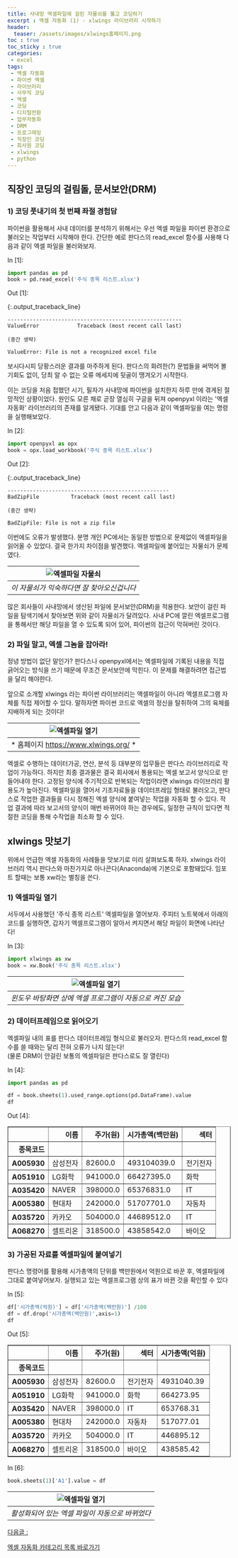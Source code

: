 ```yaml
---
title: 사내망 엑셀파일에 걸린 자물쇠를 뚫고 코딩하기
excerpt : 엑셀 자동화 (1) - xlwings 라이브러리 시작하기
header:
  teaser: /assets/images/xlwings홈페이지.png
toc : true
toc_sticky : true
categories: 
 - excel
tags:
 - 엑셀 자동화
 - 파이썬 엑셀
 - 라이브러리
 - 사무직 코딩
 - 엑셀
 - 코딩
 - 디지털전환
 - 업무자동화
 - DRM
 - 프로그래밍
 - 직장인 코딩
 - 회사원 코딩
 - xlwings
 - python
---
```


## 직장인 코딩의 걸림돌, 문서보안(DRM)

### 1) 코딩 풋내기의 첫 번째 좌절 경험담 

파이썬을 활용해서 사내 데이터를 분석하기 위해서는 우선 엑셀 파일을 
파이썬 환경으로 불러오는 작업부터 시작해야 한다. 간단한 예로 판다스의
read_excel 함수를 사용해 다음과 같이 엑셀 파일을 불러와보자. 

<div class="prompt input_prompt">
In&nbsp;[1]:
</div>

```python
import pandas as pd
book = pd.read_excel('주식 종목 리스트.xlsx')
```

<div class="prompt output_prompt">
Out&nbsp;[1]:
</div>


{:.output_traceback_line}

```
-------------------------------------------------------
ValueError            Traceback (most recent call last)

(중간 생략)

ValueError: File is not a recognized excel file
```

보시다시피 당황스러운 결과를 마주하게 된다. 판다스의 화려한(?) 문법들을 써먹어
볼 기회도 없이, 당최 알 수 없는 오류 메세지에 뒷골이 땡겨오기 시작한다.

이는 코딩을 처음 접했던 시기, 필자가 사내망에 파이썬을 설치한지 하루 만에 
겪게된 절망적인 상황이었다. 원인도 모른 채로 곧장 열심히 구글을 뒤져 
openpyxl 이라는 '엑셀 자동화' 라이브러리의 존재를 알게됐다. 기대를 안고
다음과 같이 엑셀파일을 여는 명령을 실행해보았다.

<div class="prompt input_prompt">
In&nbsp;[2]:
</div>

```python
import openpyxl as opx
book = opx.load_workbook('주식 종목 리스트.xlsx')
```

<div class="prompt output_prompt">
Out&nbsp;[2]:
</div>


{:.output_traceback_line}

```
---------------------------------------------------
BadZipFile          Traceback (most recent call last)

(중간 생략)

BadZipFile: File is not a zip file
```


이번에도 오류가 발생했다. 분명 개인 PC에서는 동일한 방법으로 문제없이 엑셀파일을 읽어올 수 있었다. 결국 한가지 차이점을 발견했다. 엑셀파일에 붙어있는 자물쇠가 문제였다.

|![엑셀파일 자물쇠](/assets/images/자물쇠.png)|
|:---:|
|*이 자물쇠가 익숙하다면 잘 찾아오신겁니다*|

많은 회사들이 사내망에서 생산된 파일에 문서보안(DRM)을 적용한다. 보안이 걸린 파일을 탐색기에서 찾아보면 위와 같이 자물쇠가 달려있다. 사내 PC에 깔린 엑셀프로그램을 통해서만 해당 파일을 열 수 있도록 되어 있어, 파이썬의 접근이 막혀버린 것이다. 

### 2) 파일 말고, 엑셀 그놈을 잡아라!

정녕 방법이 없단 말인가? 판다스나 openpyxl에서는 엑셀파일에 기록된 내용을 직접 긁어오는 방식을 쓰기 때문에 무조건 문서보안에 막힌다. 이 문제를 해결하려면 접근법을 달리 해야한다.

앞으로 소개할 xlwings 라는 파이썬 라이브러리는 액셀파일이 아니라 엑셀프로그램 자체를 직접 제어할 수 있다. 말하자면 파이썬 코드로 엑셀의 정신을 탈취하여 그의 육체를 지배하게 되는 것이다!

|![엑셀파일 열기](/assets/images/xlwings홈페이지.png)|
|:---:|
|* 홈페이지 https://www.xlwings.org/ *|

엑셀로 수행하는 데이터가공, 연산, 분석 등 대부분의 업무들은 판다스 라이브러리로 작업이 가능하다. 하지만 최종 결과물은 결국 회사에서 통용되는 엑셀 보고서 양식으로 만들어내야 한다. 고정된 양식에 주기적으로 반복되는 작업이라면 xlwings 라이브러리 활용도가 높아진다. 엑셀파일을 열어서 기초자료들을 데이터프레임 형태로 불러오고, 판다스로 작업한 결과들을 다시 정해진 엑셀 양식에 붙여넣는 작업을 자동화 할 수 있다. 작업 결과에 따라 보고서의 양식이 매번 바뀌어야 하는 경우에도, 일정한 규칙이 있다면 적절한 코딩을 통해 수작업을 최소화 할 수 있다.

## xlwings 맛보기

위에서 언급한 엑셀 자동화의 사례들을 맛보기로 미리 살펴보도록 하자. xlwings 라이브러리 역시 판다스와 마찬가지로 아나콘다(Anaconda)에 기본으로 포함돼있다. 임포트 할때는 보통 xw라는 별칭을 쓴다.

### 1) 엑셀파일 열기

서두에서 사용했던 '주식 종목 리스트' 엑셀파일을 열어보자. 주피터 노트북에서 아래의 코드를 실행하면, 갑자기 엑셀프로그램이 알아서 켜지면서 해당 파일이 화면에 나타난다!

<div class="prompt input_prompt">
In&nbsp;[3]:
</div>

```python
import xlwings as xw
book = xw.Book('주식 종목 리스트.xlsx')
```

|![엑셀파일 열기](/assets/images/xlwings_엑셀열기.png)|
|:---:|
|*윈도우 바탕화면 상에 엑셀 프로그램이 자동으로 켜진 모습*|

### 2) 데이터프레임으로 읽어오기

엑셀파일 내의 표를 판다스 데이터프레임 형식으로 불러오자. 판다스의 read_excel 함수를 쓸 때와는 달리 전혀 오류가 나지 않는다!   
(물론 DRM이 안걸린 보통의 엑셀파일은 판다스로도 잘 열린다)

<div class="prompt input_prompt">
In&nbsp;[4]:
</div>

```python
import pandas as pd

df = book.sheets(1).used_range.options(pd.DataFrame).value
df
```

<div class="prompt output_prompt">
Out&nbsp;[4]:
</div>




<div markdown="0">
<div>
<style scoped>
    .dataframe tbody tr th:only-of-type {
        vertical-align: middle;
    }

    .dataframe tbody tr th {
        vertical-align: top;
    }

    .dataframe thead th {
        text-align: right;
    }
</style>
<table border="1" class="dataframe">
  <thead>
    <tr style="text-align: right;">
      <th></th>
      <th>이름</th>
      <th>주가(원)</th>
      <th>시가총액(백만원)</th>
      <th>섹터</th>
    </tr>
    <tr>
      <th>종목코드</th>
      <th></th>
      <th></th>
      <th></th>
      <th></th>
    </tr>
  </thead>
  <tbody>
    <tr>
      <th>A005930</th>
      <td>삼성전자</td>
      <td>82600.0</td>
      <td>493104039.0</td>
      <td>전기전자</td>
    </tr>
    <tr>
      <th>A051910</th>
      <td>LG화학</td>
      <td>941000.0</td>
      <td>66427395.0</td>
      <td>화학</td>
    </tr>
    <tr>
      <th>A035420</th>
      <td>NAVER</td>
      <td>398000.0</td>
      <td>65376831.0</td>
      <td>IT</td>
    </tr>
    <tr>
      <th>A005380</th>
      <td>현대차</td>
      <td>242000.0</td>
      <td>51707701.0</td>
      <td>자동차</td>
    </tr>
    <tr>
      <th>A035720</th>
      <td>카카오</td>
      <td>504000.0</td>
      <td>44689512.0</td>
      <td>IT</td>
    </tr>
    <tr>
      <th>A068270</th>
      <td>셀트리온</td>
      <td>318500.0</td>
      <td>43858542.0</td>
      <td>바이오</td>
    </tr>
  </tbody>
</table>
</div>
</div>



### 3) 가공된 자료를 엑셀파일에 붙여넣기

판다스 명령어를 활용해 시가총액의 단위를 백만원에서 억원으로 바꾼 후, 엑셀파일에 그대로 붙여넣어보자. 실행되고 있는 엑셀프로그램 상의 표가 바뀐 것을 확인할 수 있다

<div class="prompt input_prompt">
In&nbsp;[5]:
</div>

```python
df['시가총액(억원)'] = df['시가총액(백만원)'] /100
df = df.drop('시가총액(백만원)',axis=1)
df
```

<div class="prompt output_prompt">
Out&nbsp;[5]:
</div>




<div markdown="0">
<div>
<style scoped>
    .dataframe tbody tr th:only-of-type {
        vertical-align: middle;
    }

    .dataframe tbody tr th {
        vertical-align: top;
    }

    .dataframe thead th {
        text-align: right;
    }
</style>
<table border="1" class="dataframe">
  <thead>
    <tr style="text-align: right;">
      <th></th>
      <th>이름</th>
      <th>주가(원)</th>
      <th>섹터</th>
      <th>시가총액(억원)</th>
    </tr>
    <tr>
      <th>종목코드</th>
      <th></th>
      <th></th>
      <th></th>
      <th></th>
    </tr>
  </thead>
  <tbody>
    <tr>
      <th>A005930</th>
      <td>삼성전자</td>
      <td>82600.0</td>
      <td>전기전자</td>
      <td>4931040.39</td>
    </tr>
    <tr>
      <th>A051910</th>
      <td>LG화학</td>
      <td>941000.0</td>
      <td>화학</td>
      <td>664273.95</td>
    </tr>
    <tr>
      <th>A035420</th>
      <td>NAVER</td>
      <td>398000.0</td>
      <td>IT</td>
      <td>653768.31</td>
    </tr>
    <tr>
      <th>A005380</th>
      <td>현대차</td>
      <td>242000.0</td>
      <td>자동차</td>
      <td>517077.01</td>
    </tr>
    <tr>
      <th>A035720</th>
      <td>카카오</td>
      <td>504000.0</td>
      <td>IT</td>
      <td>446895.12</td>
    </tr>
    <tr>
      <th>A068270</th>
      <td>셀트리온</td>
      <td>318500.0</td>
      <td>바이오</td>
      <td>438585.42</td>
    </tr>
  </tbody>
</table>
</div>
</div>



<div class="prompt input_prompt">
In&nbsp;[6]:
</div>

```python
book.sheets(1)['A1'].value = df
```

|![엑셀파일 열기](/assets/images/xlwings_엑셀바꾸기.png)|
|:---:|
|*활성화되어 있는 엑셀 파일이 자동으로 바뀌었다*|


[다음글 : ](/excel/excel2)

[엑셀 자동화 카테고리 목록 바로가기](/excel) 
